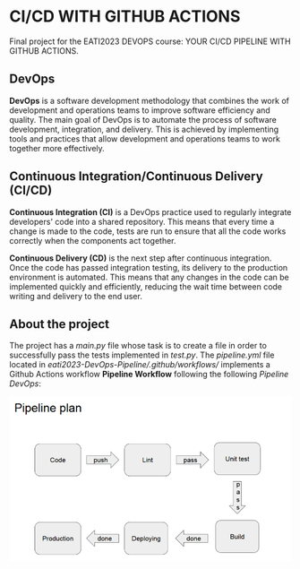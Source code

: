 # CI/CD WITH GITHUB ACTIONS

Final project for the EATI2023 DEVOPS course: YOUR CI/CD PIPELINE WITH GITHUB ACTIONS.

## DevOps

**DevOps** is a software development methodology that combines the work of development and operations teams to improve software efficiency and quality. The main goal of DevOps is to automate the process of software development, integration, and delivery. This is achieved by implementing tools and practices that allow development and operations teams to work together more effectively.

## Continuous Integration/Continuous Delivery (CI/CD)

**Continuous Integration (CI)** is a DevOps practice used to regularly integrate developers' code into a shared repository. This means that every time a change is made to the code, tests are run to ensure that all the code works correctly when the components act together.

**Continuous Delivery (CD)** is the next step after continuous integration. Once the code has passed integration testing, its delivery to the production environment is automated. This means that any changes in the code can be implemented quickly and efficiently, reducing the wait time between code writing and delivery to the end user.

## About the project

The project has a *main.py* file whose task is to create a file in order to successfully pass the tests implemented in *test.py*.
The *pipeline.yml* file located in _eati2023-DevOps-Pipeline/.github/workflows/_ implements a Github Actions workflow **Pipeline Workflow** following the following *Pipeline DevOps*:

![Image of the Pipeline DevOps plan](pipeline_plan.PNG)
